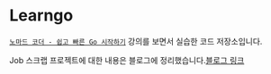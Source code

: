 # Learngo


[`노마드 코더 - 쉽고 빠른 Go 시작하기`](https://nomadcoders.co/go-for-beginners) 강의를 보면서 실습한 코드 저장소입니다.

Job 스크랩 프로젝트에 대한 내용은 블로그에 정리했습니다.[블로그 링크](https://velog.io/@dojun527/Job-scrapper)
